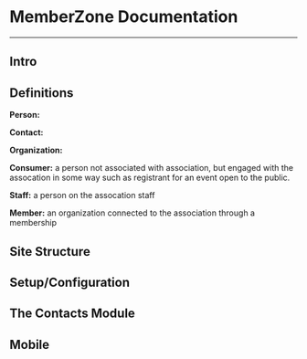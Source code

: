 # MemberZone Documentation 
---
## Intro

## Definitions
**Person:**

**Contact:**

**Organization:**

**Consumer:** a person not associated with association, but engaged with the assocation in some way such as registrant for an event open to the public.

**Staff:** a person on the assocation staff

**Member:** an organization connected to the association through a membership

## Site Structure

## Setup/Configuration

## The Contacts Module

##  Mobile